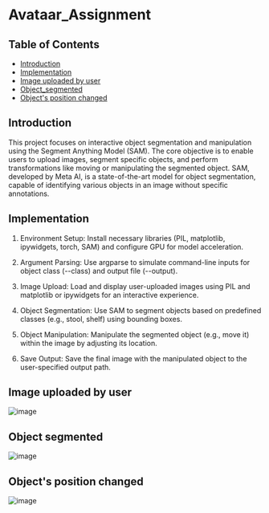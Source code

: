 # Avataar_Assignment

## Table of Contents

- [Introduction](#introduction)
- [Implementation](#implementation)
- [Image uploaded by user](#image_uploaded_by_user)
- [Object_segmented](#Object_segmented)
- [Object's position changed](#Object's_position_changed)

## Introduction
This project focuses on interactive object segmentation and manipulation using the Segment Anything Model (SAM). The core objective is to enable users to upload images, segment specific objects, and perform transformations like moving or manipulating the segmented object. SAM, developed by Meta AI, is a state-of-the-art model for object segmentation, capable of identifying various objects in an image without specific annotations.

## Implementation
1. Environment Setup: Install necessary libraries (PIL, matplotlib, ipywidgets, torch, SAM) and configure GPU for model acceleration.

2. Argument Parsing: Use argparse to simulate command-line inputs for object class (--class) and output file (--output).

3. Image Upload: Load and display user-uploaded images using PIL and matplotlib or ipywidgets for an interactive experience.

4. Object Segmentation: Use SAM to segment objects based on predefined classes (e.g., stool, shelf) using bounding boxes.

5. Object Manipulation: Manipulate the segmented object (e.g., move it) within the image by adjusting its location.

6. Save Output: Save the final image with the manipulated object to the user-specified output path.

## Image uploaded by user

![image](https://github.com/user-attachments/assets/4887828d-c2f9-4b17-98eb-1432739e302e)

## Object segmented

![image](https://github.com/user-attachments/assets/692535c1-6e58-4d39-928c-6127d05180d4)

## Object's position changed

![image](https://github.com/user-attachments/assets/e0421674-96ef-4abd-b7df-d9928d0c2bf3)


